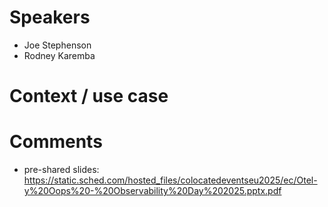 # Speakers
* Joe Stephenson
* Rodney Karemba

# Context / use case


# Comments
* pre-shared slides: https://static.sched.com/hosted_files/colocatedeventseu2025/ec/Otel-y%20Oops%20-%20Observability%20Day%202025.pptx.pdf
